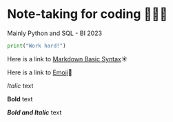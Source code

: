 # Note-taking for coding 👩🏻‍💻 
Mainly Python and SQL - BI 2023 


```py
print("Work hard!")
```

Here is a link to [Markdown Basic Syntax](https://www.markdownguide.org/basic-syntax/)☀️

Here is a link to [Emoji](https://getemoji.com/)🌸

*Italic* text

**Bold** text

***Bold and Italic*** text
